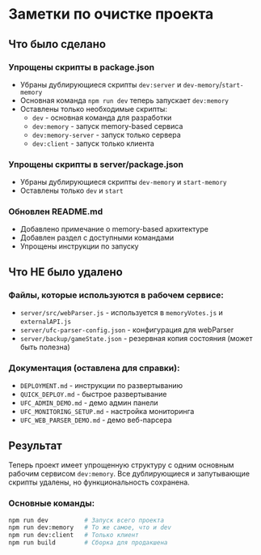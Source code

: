 # Заметки по очистке проекта

## Что было сделано

### Упрощены скрипты в package.json
- Убраны дублирующиеся скрипты `dev:server` и `dev-memory`/`start-memory`
- Основная команда `npm run dev` теперь запускает `dev:memory`
- Оставлены только необходимые скрипты:
  - `dev` - основная команда для разработки
  - `dev:memory` - запуск memory-based сервиса
  - `dev:memory-server` - запуск только сервера
  - `dev:client` - запуск только клиента

### Упрощены скрипты в server/package.json
- Убраны дублирующиеся скрипты `dev-memory` и `start-memory`
- Оставлены только `dev` и `start`

### Обновлен README.md
- Добавлено примечание о memory-based архитектуре
- Добавлен раздел с доступными командами
- Упрощены инструкции по запуску

## Что НЕ было удалено

### Файлы, которые используются в рабочем сервисе:
- `server/src/webParser.js` - используется в `memoryVotes.js` и `externalAPI.js`
- `server/ufc-parser-config.json` - конфигурация для webParser
- `server/backup/gameState.json` - резервная копия состояния (может быть полезна)

### Документация (оставлена для справки):
- `DEPLOYMENT.md` - инструкции по развертыванию
- `QUICK_DEPLOY.md` - быстрое развертывание
- `UFC_ADMIN_DEMO.md` - демо админ панели
- `UFC_MONITORING_SETUP.md` - настройка мониторинга
- `UFC_WEB_PARSER_DEMO.md` - демо веб-парсера

## Результат

Теперь проект имеет упрощенную структуру с одним основным рабочим сервисом `dev:memory`. Все дублирующиеся и запутывающие скрипты удалены, но функциональность сохранена.

### Основные команды:
```bash
npm run dev          # Запуск всего проекта
npm run dev:memory   # То же самое, что и dev
npm run dev:client   # Только клиент
npm run build        # Сборка для продакшена
``` 